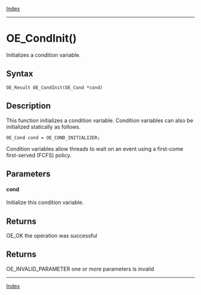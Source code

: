 [Index](index.md)

---
# OE_CondInit()

Initializes a condition variable.

## Syntax

    OE_Result OE_CondInit(OE_Cond *cond)
## Description 

This function initializes a condition variable. Condition variables can also be initialized statically as follows.

```
OE_Cond cond = OE_COND_INITIALIZER;
```



Condition variables allow threads to wait on an event using a first-come first-served (FCFS) policy.



## Parameters

#### cond

Initialize this condition variable.

## Returns

OE_OK the operation was successful

## Returns

OE_INVALID_PARAMETER one or more parameters is invalid

---
[Index](index.md)

